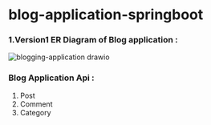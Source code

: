 # blog-application-springboot

### 1.Version1 ER Diagram of Blog application : 
![blogging-application drawio](https://github.com/dev-madhurendra/blog-application-springboot/assets/68775519/b92765a0-3d84-47ca-aa89-a3e0ff900add)

### Blog Application Api : 
1. Post
2. Comment
3. Category

